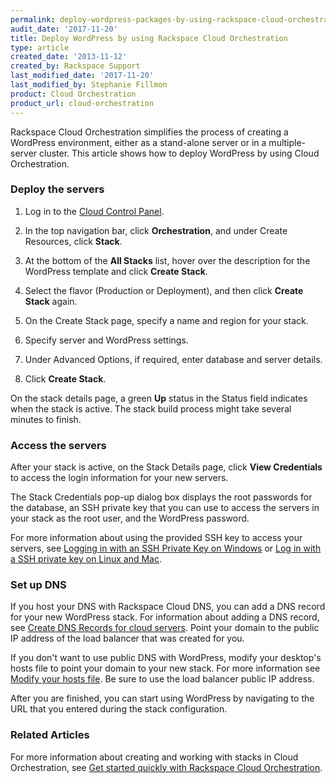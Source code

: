 ```yaml
---
permalink: deploy-wordpress-packages-by-using-rackspace-cloud-orchestration/
audit_date: '2017-11-20'
title: Deploy WordPress by using Rackspace Cloud Orchestration
type: article
created_date: '2013-11-12'
created_by: Rackspace Support
last_modified_date: '2017-11-20'
last_modified_by: Stephanie Fillmon
product: Cloud Orchestration
product_url: cloud-orchestration
---
```


Rackspace Cloud Orchestration simplifies the process of creating a
WordPress environment, either as a stand-alone server or
in a multiple-server cluster. This article shows how to deploy WordPress
by using Cloud Orchestration.

### Deploy the servers

1. Log in to the [Cloud Control Panel](http://mycloud.rackspace.com).

2. In the top navigation bar, click **Orchestration**, and under Create Resources, click **Stack**.

3. At the bottom of the **All Stacks** list, hover over the description for the WordPress template and click **Create Stack**.

4. Select the flavor (Production or Deployment), and then click **Create Stack** again.

6. On the Create Stack page, specify a name and region for your stack.

7. Specify server and WordPress settings.

8. Under Advanced Options, if required, enter database and server details.

9. Click **Create Stack**.

On the stack details page, a green **Up** status in the Status field indicates when the stack is active.
The stack build process might take several minutes to finish.

### Access the servers

After your stack is active, on the Stack Details page, click **View Credentials** to access the login information for your new servers.

The Stack Credentials pop-up dialog box displays the root passwords for the database, an SSH private key that you can use to access the servers in your stack as the root user, and the WordPress password.

For more information about using the provided SSH key to access your servers, see [Logging in with an SSH Private Key on Windows](/how-to/logging-in-with-an-ssh-private-key-on-windows) or [Log in with a SSH private key on Linux and Mac](/how-to/logging-in-with-an-ssh-private-key-on-linuxmac).

###  Set up DNS

If you host your DNS with Rackspace Cloud DNS, you can add a DNS record for your new WordPress stack. For information about adding a DNS record, see [Create DNS Records for cloud servers](/how-to/create-dns-records-for-cloud-servers-with-the-control-panel). Point your domain to the public IP address of the load balancer that was created for you.

If you don't want to use public DNS with WordPress, modify your desktop's hosts file to point your domain to your new stack. For more information see [Modify your hosts file](/how-to/modify-your-hosts-file). Be sure to use the load balancer public IP address.

After you are finished, you can start using WordPress by navigating to the URL that you entered during the stack configuration.

### Related Articles

For more information about creating and working with stacks in Cloud Orchestration, see [Get started quickly with Rackspace Cloud Orchestration](/how-to/quick-set-up-with-rackspace-cloud-orchestration).
